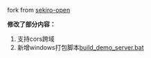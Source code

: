 fork from [sekiro-open](https://github.com/yint-tech/sekiro-open)

**修改了部分内容：**

1. 支持cors跨域
2. 新增windows打包脚本[build_demo_server.bat](./build_demo_server.bat)